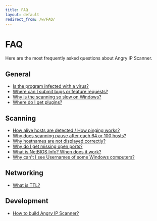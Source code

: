```yaml
---
title: FAQ
layout: default
redirect_from: /w/FAQ/
---
```


FAQ
===

Here are the most frequently asked questions about Angry IP Scanner.

General
-------

* [Is the program infected with a virus?](virus.html)
* [Where can I submit bugs or feature requests?](feedback.html)
* [Why is the scanning so slow on Windows?](windows.html)
* [Where do I get plugins?](/contribute/plugins.html)

Scanning
--------

* [How alive hosts are detected / How pinging works?](pinging.html)
* [Why does scanning pause after each 64 or 100 hosts?](pausing.html)
* [Why hostnames are not displayed correctly?](hostnames.html)
* [Why do I get missing open ports?](windows.html)
* [What is NetBIOS Info? When does it work?](netbios.html)
* [Why can't I see Usernames of some Windows computers?](netbios.html#availability)

Networking
----------

* [What is TTL?](ttl.html)

Development
-----------

* [How to build Angry IP Scanner?](/contribute/#building)
